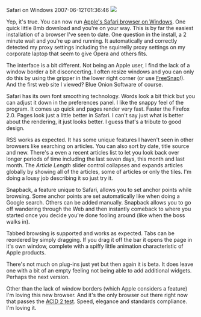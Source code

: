 Safari on Windows
2007-06-12T01:36:46
![](http://images.apple.com/safari/images/contentfooter_webdev20070611.png) 

Yep, it's true. You can now run [Apple's Safari browser on Windows](http://www.apple.com/safari). One quick little 8mb download and you're on your way. This is by far the easiest installation of a browser I've seen to date. One question in the install, a 2 minute wait and you're up and running. It automatically and correctly detected my proxy settings including the squirrelly proxy settings on my corporate laptop that seem to give Opera and others fits.

The interface is a bit different. Not being an Apple user, I find the lack of a window border a bit disconcerting. I often resize windows and you can only do this by using the gripper in the lower right corner (or use [FreeSnap](http://mike-ward.net/freesnap)!). And the first web site I viewed? Blue Onion Software of course.

Safari has its own font smoothing technology. Words look a bit thick but you can adjust it down in the preferences panel. I like the snappy feel of the program. It comes up quick and pages render very fast. Faster the Firefox 2.0. Pages look just a little better in Safari. I can't say just what is better about the rendering, it just looks better. I guess that's a tribute to good design.

RSS works as expected. It has some unique features I haven't seen in other browsers like searching on articles. You can also sort by date, title source and new. There's a even a recent articles list to let you look back over longer periods of time including the last seven days, this month and last month. The _Article Length_ slider control collapses and expands articles globally by showing all of the articles, some of articles or only the tiles. I'm doing a lousy job describing it so just try it.

Snapback, a feature unique to Safari, allows you to set anchor points while browsing. Some anchor points are set automatically like when doing a Google search. Others can be added manually. Snapback allows you to go off wandering through the Web and then instantly comeback to where you started once you decide you're done fooling around (like when the boss walks in).

Tabbed browsing is supported and works as expected. Tabs can be reordered by simply dragging. If you drag it off the bar it opens the page in it's own window, complete with a spiffy little animation characteristic of Apple products.

There's not much on plug-ins just yet but then again it is beta. It does leave one with a bit of an empty feeling not being able to add additional widgets. Perhaps the next version.

Other than the lack of window borders (which Apple considers a feature) I'm loving this new browser. And it's the only browser out there right now that passes the [ACID 2 test](http://www.webstandards.org/files/acid2/test.htm). Speed, elegance and standards compliance. I'm loving it.
